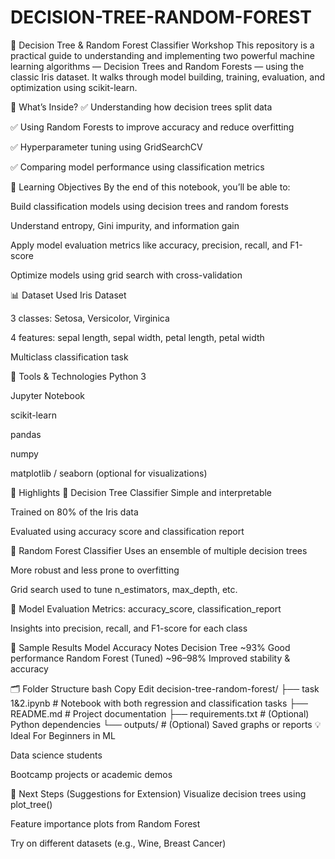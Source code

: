 # DECISION-TREE-RANDOM-FOREST

🌳 Decision Tree & Random Forest Classifier Workshop
This repository is a practical guide to understanding and implementing two powerful machine learning algorithms — Decision Trees and Random Forests — using the classic Iris dataset. It walks through model building, training, evaluation, and optimization using scikit-learn.

📘 What’s Inside?
✅ Understanding how decision trees split data

✅ Using Random Forests to improve accuracy and reduce overfitting

✅ Hyperparameter tuning using GridSearchCV

✅ Comparing model performance using classification metrics

🧠 Learning Objectives
By the end of this notebook, you’ll be able to:

Build classification models using decision trees and random forests

Understand entropy, Gini impurity, and information gain

Apply model evaluation metrics like accuracy, precision, recall, and F1-score

Optimize models using grid search with cross-validation

📊 Dataset Used
Iris Dataset

3 classes: Setosa, Versicolor, Virginica

4 features: sepal length, sepal width, petal length, petal width

Multiclass classification task

🔧 Tools & Technologies
Python 3

Jupyter Notebook

scikit-learn

pandas

numpy

matplotlib / seaborn (optional for visualizations)

🚀 Highlights
🔹 Decision Tree Classifier
Simple and interpretable

Trained on 80% of the Iris data

Evaluated using accuracy score and classification report

🔹 Random Forest Classifier
Uses an ensemble of multiple decision trees

More robust and less prone to overfitting

Grid search used to tune n_estimators, max_depth, etc.

🔹 Model Evaluation
Metrics: accuracy_score, classification_report

Insights into precision, recall, and F1-score for each class

🧪 Sample Results
Model	Accuracy	Notes
Decision Tree	~93%	Good performance
Random Forest (Tuned)	~96–98%	Improved stability & accuracy

🗂️ Folder Structure
bash
Copy
Edit
decision-tree-random-forest/
├── task 1&2.ipynb           # Notebook with both regression and classification tasks
├── README.md                # Project documentation
├── requirements.txt         # (Optional) Python dependencies
└── outputs/                 # (Optional) Saved graphs or reports
💡 Ideal For
Beginners in ML

Data science students

Bootcamp projects or academic demos

👣 Next Steps (Suggestions for Extension)
Visualize decision trees using plot_tree()

Feature importance plots from Random Forest

Try on different datasets (e.g., Wine, Breast Cancer)

